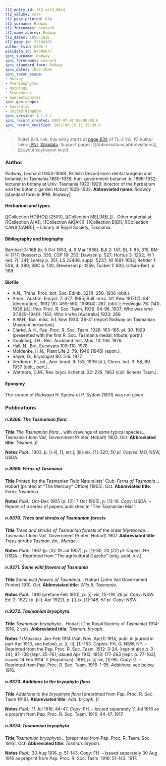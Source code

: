 ```yaml
---
tl2_entry_id: tl2_vol4_0844
tl2_volume: vol4
tl2_page_printed: 834
tl2_surname: Rodway
tl2_forenames: Leonard
tl2_name_abbrev: Rodway
tl2_dates: 1853-1936
tl2_page_id: 33190305
author_lsid: 8494-1
wikidata_id: Q4396077
ipni_surname: Rodway
ipni_forenames: Leonard
ipni_standard_form: Rodway
ipni_dates: 1853-1936
ipni_taxon_scope: 
- Botany
- Pteridophytes
- Mycology
- Bryophytes
- Spermatophytes
ipni_geo_scope: 
- Australia
- United Kingdom
ipni_version: 1.1.1.1
ipni_record_created: 2003-07-02 00:00:00.0
ipni_record_modified: 2013-05-15 11:29:39.0
---
```


> [!cite] BHL link: this entry starts at [page 834](https://www.biodiversitylibrary.org/page/33190305) of TL-2 Vol. IV
> Author links: [IPNI](https://www.ipni.org/a/8494-1), [Wikidata](https://www.wikidata.org/wiki/Q4396077). Support pages: [[Abbreviations|abbreviations]], [[Layout key|layout key]]

### Author

Rodway, Leonard (1853-1936), British (Devon)-born dental surgeon and botanist; in Tasmania 1880-1936; hon. government botanist ib. 1896-1932; lecturer in botany at Univ. Tasmania 1922-1929; director of the herbarium and the botanic garden Hobart 1928-1932. 
**Abbreviated name**: *Rodway* \[standard form in IPNI: *Rodway*\]

#### Herbarium and types

[[Collection HO|HO]] (2500), [[Collection MEL|MEL]].- Other material at [[Collection A|A]], [[Collection AK|AK]], [[Collection B|B]], [[Collection CANB|CANB]], – Library at Royal Society, Tasmania.

#### Bibliography and biography

Barnhart 3: 168 (b. 5 Oct 1853, d. 9 Mar 1936); BJI 2: 147; BL 1: 85, 315; BM 4: 1717; Bossert p. 335; CSP 18: 253; Dawson p. 527; Hortus 3: 1202; IH 1 (ed. 7): 341; Lenley p. 351; LS 22406, suppl. 5237; NI 1661-1662; Rehder 1: 506, 4: 380; SBC p. 130; Stevenson p. 1256; Tucker 1: 603; Urban-Berl. p. 389.

#### Biofile

- A.N., Trans. Proc. bot. Soc. Edinb. 32(1): 250. 1936 (obit.).
- Anon., Austral. Encycl. 7: 477. 1965; Bull. misc. Inf. Kew 1917(2): 84 (decoration), 1932 (9): 459-560, 1936(4): 287. (obit.); Hedwigia 76: (141). 1936 (d.); Pap. Proc. R. Soc. Tasm. 1936: 94-96. 1937; Who was who 3(1929-1940): 1162; Who's who \[Australia\] 1933: 268.
- A.W.H., Bull. misc. Inf. Kew 1930: 38-41 (report Rodway on Tasmanian Museum herbarium).
- Clarke, A.H., Pap. Proc. R. Soc. Tasm. 1928: 163-165. *pl. 30.* 1929 (presented with the first R. Soc. Tasmania medal, tribute, portr.).
- Goulding, J.H., Rec. Auckland Inst. Mus. 13: 106. 1976.
- Hall, N., Bot. Eucalypts 109-110. 1978.
- Moldenke, H.N., Plant Life 2: 79. 1946 (1948) (epon.).
- Sayre, G., Bryologist 80: 516. 1977.
- Verdoorn, F., ed., Ann. bryol. 9: 153. 1936 (d.); Chron. bot. 3: 58, 60. 1937 (obit., port.).
- Wetmore, C.M., Rev. bryol. lichénol. 32: 229. 1963 (coll. lichens Tasm.).

#### Eponymy

The source of *Rodwaya* H. Sydow et P. Sydow (1901) was not given.

### Publications

##### n.9368. The Tasmanian flora

**Title**
*The Tasmanian flora*... with drawings of some typical species... Tasmania (John Vail, Government Printer, Hobart) 1903. Oct.
**Abbreviated title**: *Tasman. fl.*

**Notes**
*Publ*.: 1903, p. \[i-ii\], \[1, err.\], \[iii\]-xix, \[1\]-320, *50 pl. Copies*: MO, NSW, USDA.

##### n.9369. Ferns of Tasmania

**Title**
Printed for the Tasmanian Field Naturalists' Club. *Ferns of Tasmania*... Hobart (printed at "The Mercury" Office) \[1905\]. Oct.
**Abbreviated title**: *Ferns Tasmania*.

**Notes**
*Publ*.: Oct-Dec 1905 (p. \[2\]: 7 Oct 1905), p. \[1\]-16. *Copy*: USDA. – Reprint of a series of papers published in "The Tasmanian Mail".

##### n.9370. Trees and shrubs of Tasmanian forests

**Title**
*Trees and shrubs of Tasmanian forests* of the order *Myrtaceae*... Tasmania (John Vail, Government Printer, Hobart) 1907.
**Abbreviated title**: *Trees shrubs Tasman. for., Myrtac*.

**Notes**
*Publ*.: 1907 (p. \[3\]: 19 Jul 1907), p. \[1\]-30, *20* (*22*) *pl. Copies*: HH, USDA. – Reprinted from "The agricultural Gazette" (orig. publ. n.v.).

##### n.9371. Some wild flowers of Tasmania

**Title**
*Some wild flowers of Tasmania*... Hobart (John Vail Government Printer) 1910. Oct.
**Abbreviated title**: *Wild fl. Tasmania*.

**Notes**
*Publ*.: 1910 (preface Feb 1910), p. \[i\]-viii, \[1\]-119, *36 pl. Copy*: NSW.
Ed. 2: 1922 (p. \[iii\]: Apr 1922), p. \[i\]-ix, \[1\]-148, *57 pl. Copy*: NSW.

##### n.9372. Tasmanian bryophyta

**Title**
*Tasmanian bryophyta*... Hobart (The Royal Society of Tasmania) 1914-1916, 2 vols.
**Abbreviated title**: *Tasman. bryoph.*

**Notes**
*1* (*Mosses*): Jan-Feb 1914 (Nat. Nov. Apr(1) 1914; publ. in journal in part Apr 1913, see below), p. \[i, iii\], \[1\]-163. *Copies*: FH, G, NSW, NY. – Reprinted from the Pap. Proc. R. Soc. Tasm. 1912: 3-24. \[reprint also p. 3-24\], 87-138 \[repr. 25-76\], issued Apr 1913; 1913: 177-263 \[repr. p. 77-163\], issued 14 Feb 1914.
*2* (*Hepatices*): 1916, p. \[i\]-vii, \[1\]-95. *Copy*: G. – Reprinted from Pap. Proc. R. Soc. Tasm. 1916: 1-95.
*Additions*: see below, 1916.

##### n.9373. Additions to the bryophyte flora

**Title**
*Additions to the bryophyte flora* \[preprinted from Pap. Proc. R. Soc. Tasm 1916\].
**Abbreviated title**: *Add. bryoph. fl.*

**Notes**
*Publ*.: 11 Jul 1916, 44-47. *Copy*: FH. – Issued separately 11 Jul 1916 as a preprint from Pap. Proc. R. Soc. Tasm. 1916: 44-47. 1917.

##### n.9374. Tasmanian bryophyta

**Title**
*Tasmanian bryophyta*... \[preprinted from Pap. Proc. R. Tasm. Soc. 1916\]. Oct.
**Abbreviated title**: *Tasman. bryoph.*

**Notes**
*Publ*.: 30 Aug 1916, p. 51-143. *Copy*: FH. – Issued separately 30 Aug 1916 as preprint from Pap. Proc. R. Soc. Tasm. 1916: 51-143. 1917.

